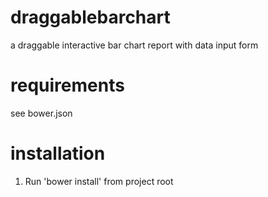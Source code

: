 draggablebarchart
=================

a draggable interactive bar chart report with data input form

requirements
=============
see bower.json

installation
============
1. Run 'bower install' from project root